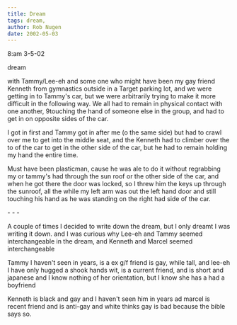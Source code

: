 ```yaml
---
title: Dream
tags: dream, 
author: Rob Nugen
date: 2002-05-03
---
```


<p class=date>8:am 3-5-02

<p class=note>dream</p>

<p class=dream>with Tammy/Lee-eh and some one who might have been my
gay friend Kenneth from gymnastics outside in a Target parking lot, and
we were getting in to Tammy's car, but we were arbitrarily trying to
make it more difficult in the following way.  We all had to remain
in physical contact with one another, 9touching the hand of someone
else in the group, and had to get in on opposite sides of the car.</p>

<p class=dream>I got in first and Tammy got in after me (o the same
side) but had to crawl over me to get into the middle seat, and the
Kenneth had to climber over the to of the car to get in the other side
of the car, but he had to remain holding my hand the entire time.</p>

<p class=dream>Must have been plasticman, cause he was ale to do it
without regrabbing my or tammy's had through the sun roof or the other
side of the car, and when he got there the door was locked, so I threw
him the keys up through the sunroof, all the while my left arm was out
the left hand door and still touching his hand as he was standing on
the right had side of the car.</p>

<p class=dream>- - -</p>

<p class=dream>A couple of times I decided to write down the dream,
but I only dreamt I was writing it down.  and I was curious why Lee-eh
and Tammy seemed interchangeable in the dream, and Kenneth and Marcel
seemed interchangeable</p>

<p class=dream>Tammy I haven't seen in years, is a ex g/f friend is
gay, while tall, and lee-eh I have only hugged a shook hands wit, is a
current friend, and is short and japanese and I know nothing of her
orientation, but I know she has a had a boyfriend</p>

<p class=dream>Kenneth is black and gay and I haven't seen him in
years ad marcel is recent friend and is anti-gay and white thinks gay
is bad because the bible says so.</p>



